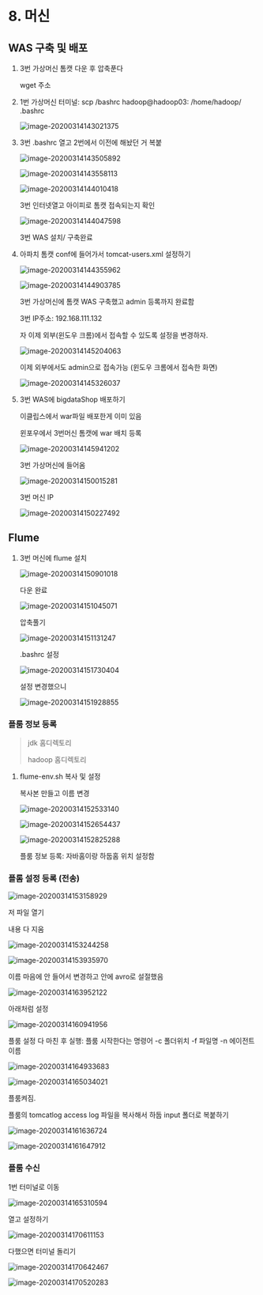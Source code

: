 # 8. 머신

## WAS 구축 및 배포

1. 3번 가상머신 톰캣 다운 후 압축푼다

   wget 주소

2. 1번 가상머신 터미널: scp /bashrc hadoop@hadoop03: /home/hadoop/ .bashrc

   ![image-20200314143021375](C:\Users\student\AppData\Roaming\Typora\typora-user-images\image-20200314143021375.png)

3. 3번 .bashrc 열고 2번에서 이전에 해놨던 거 복붙

   ![image-20200314143505892](images/image-20200314143505892.png)

   ![image-20200314143558113](images/image-20200314143558113.png)

   ![image-20200314144010418](images/image-20200314144010418.png)

   

   3번 인터넷열고 아이피로 톰캣 접속되는지 확인

   ![image-20200314144047598](images/image-20200314144047598.png)

   3번 WAS 설치/ 구축완료

4. 아파치 톰캣 conf에 들어가서 tomcat-users.xml 설정하기

   ![image-20200314144355962](images/image-20200314144355962.png)

   ![image-20200314144903785](images/image-20200314144903785.png)

   

   3번 가상머신에 톰캣 WAS 구축했고 admin 등록까지 완료함

   3번 IP주소: 192.168.111.132

   자 이제 외부(윈도우 크롬)에서 접속할 수 있도록 설정을 변경하자.

   ![image-20200314145204063](images/image-20200314145204063.png)

   이제 외부에서도 admin으로 접속가능 (윈도우 크롬에서 접속한 화면)

   ![image-20200314145326037](images/image-20200314145326037.png)

   

5. 3번 WAS에 bigdataShop 배포하기

   이클립스에서 war파일 배포한게 이미 있음

   윈포우에서 3번머신 톰캣에 war 배치 등록

   ![image-20200314145941202](images/image-20200314145941202.png)

   3번 가상머신에 들어옴

   ![image-20200314150015281](images/image-20200314150015281.png)

   3번 머신 IP

   ![image-20200314150227492](images/image-20200314150227492.png)

   

## Flume

1. 3번 머신에 flume 설치

   ![image-20200314150901018](images/image-20200314150901018.png)

   다운 완료

   ![image-20200314151045071](images/image-20200314151045071.png)

   압축풀기

   ![image-20200314151131247](images/image-20200314151131247.png)

   .bashrc 설정

   ![image-20200314151730404](images/image-20200314151730404.png)

   설정 변경했으니

   ![image-20200314151928855](images/image-20200314151928855.png)

   
### 플룸 정보 등록

> jdk 홈디렉토리
>
> hadoop 홈디렉토리

1. flume-env.sh 복사 및 설정

   복사본 만들고 이름 변경

   ![image-20200314152533140](images/image-20200314152533140.png)

   ![image-20200314152654437](images/image-20200314152654437.png)

   ![image-20200314152825288](images/image-20200314152825288.png)

   플룸 정보 등록: 자바홈이랑 하둡홈 위치 설정함

   

   

### 플롬 설정 등록 (전송)

   ![image-20200314153158929](images/image-20200314153158929.png)

   저 파일 열기

   내용 다 지움

   ![image-20200314153244258](images/image-20200314153244258.png)

   ![image-20200314153935970](images/image-20200314153935970.png)

   이름 마음에 안 들어서 변경하고 안에 avro로 설절했음

![image-20200314163952122](images/image-20200314163952122.png)



아래처럼 설정

![image-20200314160941956](images/image-20200314160941956.png)



   플룸 설정 다 마친 후 실행:
플룸 시작한다는 명령어 -c 폴더위치 -f 파일명 -n 에이전트이름 

![image-20200314164933683](images/image-20200314164933683.png)

![image-20200314165034021](images/image-20200314165034021.png)

플룸켜짐.

플룸의 tomcatlog access log 파일을 복사해서 하둡 input 폴더로 복붙하기

![image-20200314161636724](images/image-20200314161636724.png)

![image-20200314161647912](images/image-20200314161647912.png)

### 플룸 수신

1번 터미널로 이동

![image-20200314165310594](images/image-20200314165310594.png)

열고 설정하기

![image-20200314170611153](images/image-20200314170611153.png)

다했으면 터미널 돌리기

![image-20200314170642467](images/image-20200314170642467.png)



![image-20200314170520283](images/image-20200314170520283.png)

